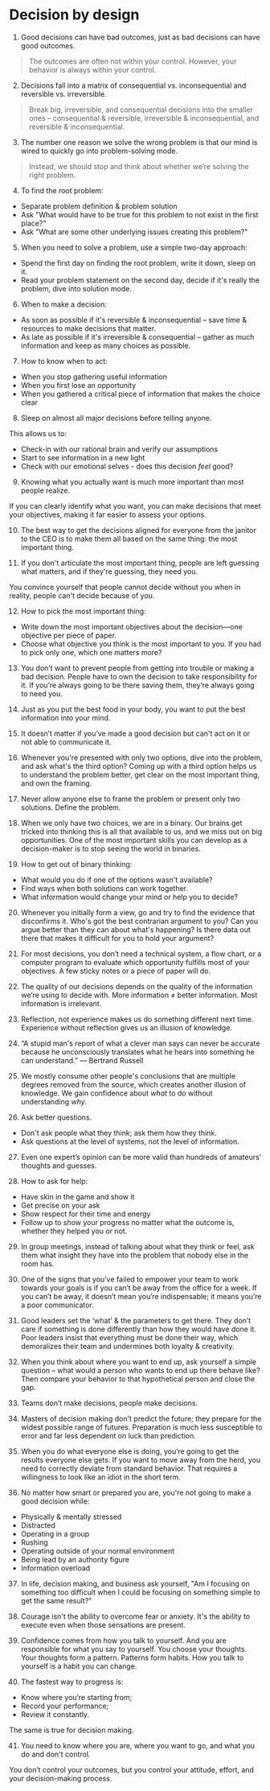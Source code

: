 # Decision by design
1. Good decisions can have bad outcomes, just as bad decisions can have good outcomes.
> The outcomes are often not within your control. However, your behavior is always within your control.

2. Decisions fall into a matrix of consequential vs. inconsequential and reversible vs. irreversible.
> Break big, irreversible, and consequential decisions into the smaller ones – consequential & reversible, irreversible & inconsequential, and reversible & inconsequential.

3. The number one reason we solve the wrong problem is that our mind is wired to quickly go into problem-solving mode.
> Instead, we should stop and think about whether we’re solving the right problem.

4. To find the root problem: 
- Separate problem definition & problem solution
- Ask "What would have to be true for this problem to not exist in the first place?"
- Ask "What are some other underlying issues creating this problem?"

5. When you need to solve a problem, use a simple two-day approach:
- Spend the first day on finding the root problem, write it down, sleep on it.
- Read your problem statement on the second day, decide if it's really the problem, dive into solution mode.

6. When to make a decision:
- As soon as possible if it's reversible & inconsequential –  save time & resources to make decisions that matter.
- As late as possible if it's irreversible & consequential – gather as much information and keep as many choices as possible.

7. How to know when to act:
- When you stop gathering useful information
- When you first lose an opportunity
- When you gathered a critical piece of information that makes the choice clear

8. Sleep on almost all major decisions before telling anyone.

This allows us to:

- Check-in with our rational brain and verify our assumptions
- Start to see information in a new light
- Check with our emotional selves - does this decision *feel* good?

9. Knowing what you actually want is much more important than most people realize. 

If you can clearly identify what you want, you can make decisions that meet your objectives, making it far easier to assess your options.

10. The best way to get the decisions aligned for everyone from the janitor to the CEO is to make them all based on the same thing: the most important thing.

11. If you don't articulate the most important thing, people are left guessing what matters, and if they're guessing, they need you.

You convince yourself that people cannot decide without you when in reality, people can't decide because of you.

12. How to pick the most important thing:
- Write down the most important objectives about the decision—one objective per piece of paper.
- Choose what objective you think is the most important to you. If you had to pick only one, which one matters more?

13. You don’t want to prevent people from getting into trouble or making a bad decision. 
People have to own the decision to take responsibility for it. 
If you’re always going to be there saving them, they’re always going to need you.

14. Just as you put the best food in your body, you want to put the best information into your mind.

15. It doesn’t matter if you’ve made a good decision but can't act on it or not able to communicate it.

16. Whenever you're presented with only two options, dive into the problem, and ask what's the third option?
Coming up with a third option helps us to understand the problem better, get clear on the most important thing, and own the framing.

17. Never allow anyone else to frame the problem or present only two solutions. Define the problem.

18. When we only have two choices, we are in a binary.
Our brains get tricked into thinking this is all that available to us, and we miss out on big opportunities.
One of the most important skills you can develop as a decision-maker is to stop seeing the world in binaries.

19. How to get out of binary thinking:
- What would you do if one of the options wasn't available? 
- Find ways when both solutions can work together. 
- What information would change your mind or help you to decide?

20. Whenever you initially form a view, go and try to find the evidence that disconfirms it.
Who's got the best contrarian argument to you? 
Can you argue better than they can about what's happening? 
Is there data out there that makes it difficult for you to hold your argument?

21. For most decisions, you don’t need a technical system, a flow chart, or a computer program to evaluate which opportunity fulfills most of your objectives. 
A few sticky notes or a piece of paper will do.

22. The quality of our decisions depends on the quality of the information we’re using to decide with.
More information ≠ better information. 
Most information is irrelevant.

23. Reflection, not experience makes us do something different next time.
Experience without reflection gives us an illusion of knowledge.

24. “A stupid man's report of what a clever man says can never be accurate because he unconsciously translates what he hears into something he can understand.” — Bertrand Russell

25. We mostly consume other people's conclusions that are multiple degrees removed from the source, which creates another illusion of knowledge. 
We gain confidence about *what* to do without understanding *why*.

26. Ask better questions.
- Don't ask people what they think; ask them how they think.
- Ask questions at the level of systems, not the level of information.

27. Even one expert’s opinion can be more valid than hundreds of amateurs' thoughts and guesses.

28. How to ask for help:
- Have skin in the game and show it
- Get precise on your ask
- Show respect for their time and energy
- Follow up to show your progress no matter what the outcome is, whether they helped you or not.

29. In group meetings, instead of talking about what they think or feel, ask them what insight they have into the problem that nobody else in the room has.

30. One of the signs that you’ve failed to empower your team to work towards your goals is if you can’t be away from the office for a week.
If you can’t be away, it doesn’t mean you’re indispensable; it means you’re a poor communicator.

31. Good leaders set the ‘what’ & the parameters to get there. 
They don’t care if something is done differently than how they would have done it. 
Poor leaders insist that everything must be done their way, which demoralizes their team and undermines both loyalty & creativity.

32. When you think about where you want to end up, ask yourself a simple question – what would a person who wants to end up there behave like? 
Then compare your behavior to that hypothetical person and close the gap.

33. Teams don’t make decisions, people make decisions.

34. Masters of decision making don't predict the future; they prepare for the widest possible range of futures. 
Preparation is much less susceptible to error and far less dependent on luck than prediction.

35. When you do what everyone else is doing, you’re going to get the results everyone else gets. 
If you want to move away from the herd, you need to correctly deviate from standard behavior. That requires a willingness to look like an idiot in the short term.

36. No matter how smart or prepared you are, you're not going to make a good decision while:
- Physically & mentally stressed
- Distracted
- Operating in a group
- Rushing
- Operating outside of your normal environment
- Being lead by an authority figure
- Information overload

37. In life, decision making, and business ask yourself, "Am I focusing on something too difficult when I could be focusing on something simple to get the same result?"

38. Courage isn't the ability to overcome fear or anxiety. It's the ability to execute even when those sensations are present.

39. Confidence comes from how you talk to yourself. And you are responsible for what you say to yourself. 
You choose your thoughts. Your thoughts form a pattern. Patterns form habits. 
How you talk to yourself is a habit you can change.

40. The fastest way to progress is:

- Know where you’re starting from; 
- Record your performance; 
- Review it constantly.

The same is true for decision making.

41. You need to know where you are, where you want to go, and what you do and don't control.
 
You don’t control your outcomes, but you control your attitude, effort, and your decision-making process.
